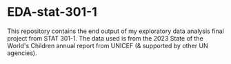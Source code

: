 # EDA-stat-301-1

This repository contains the end output of my exploratory data analysis final project from STAT 301-1. The data used is from the 2023 State of the World's Children annual report from UNICEF (& supported by other UN agencies). 
